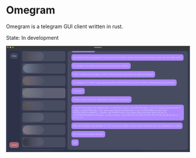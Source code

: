 # Omegram

Omegram is a telegram GUI client written in rust.

State: In development

![Screenshot](<Group 48.jpg>)